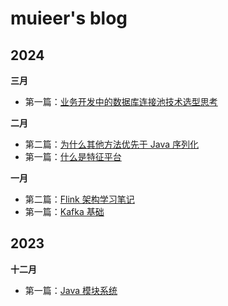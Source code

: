 # muieer's blog

## 2024

**三月**

- 第一篇：[业务开发中的数据库连接池技术选型思考](https://github.com/muieer/Blog/blob/master/doc/java/library/database_connection_pool_selection.md)

**二月**

- 第二篇：[为什么其他方法优先于 Java 序列化](https://github.com/muieer/Blog/blob/master/doc/java/why_not_use_java_serialization.md)
- 第一篇：[什么是特征平台](https://github.com/muieer/Blog/blob/master/doc/business/feature_platform.md)

**一月**

- 第二篇：[Flink 架构学习笔记](https://github.com/muieer/Blog/blob/master/doc/flink/flink_architecture_note.md)
- 第一篇：[Kafka 基础](https://github.com/muieer/Blog/blob/master/doc/kafka/base.md)

## 2023

**十二月**

- 第一篇：[Java 模块系统](https://github.com/muieer/Blog/blob/master/doc/java/ModuleSystem.md)
